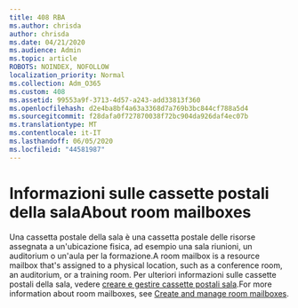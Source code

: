 ```yaml
---
title: 408 RBA
ms.author: chrisda
author: chrisda
ms.date: 04/21/2020
ms.audience: Admin
ms.topic: article
ROBOTS: NOINDEX, NOFOLLOW
localization_priority: Normal
ms.collection: Adm_O365
ms.custom: 408
ms.assetid: 99553a9f-3713-4d57-a243-add33813f360
ms.openlocfilehash: d2e4ba8bf4a63a3368d7a769b3bc844cf788a5d4
ms.sourcegitcommit: f28dafa0f727870038f72bc904da926daf4ec07b
ms.translationtype: MT
ms.contentlocale: it-IT
ms.lasthandoff: 06/05/2020
ms.locfileid: "44581987"
---
```

# <a name="about-room-mailboxes"></a><span data-ttu-id="23674-102">Informazioni sulle cassette postali della sala</span><span class="sxs-lookup"><span data-stu-id="23674-102">About room mailboxes</span></span>

<span data-ttu-id="23674-103">Una cassetta postale della sala è una cassetta postale delle risorse assegnata a un'ubicazione fisica, ad esempio una sala riunioni, un auditorium o un'aula per la formazione.</span><span class="sxs-lookup"><span data-stu-id="23674-103">A room mailbox is a resource mailbox that's assigned to a physical location, such as a conference room, an auditorium, or a training room.</span></span> <span data-ttu-id="23674-104">Per ulteriori informazioni sulle cassette postali della sala, vedere [creare e gestire cassette postali sala](https://go.microsoft.com/fwlink/p/?linkid=717533).</span><span class="sxs-lookup"><span data-stu-id="23674-104">For more information about room mailboxes, see [Create and manage room mailboxes](https://go.microsoft.com/fwlink/p/?linkid=717533).</span></span>
